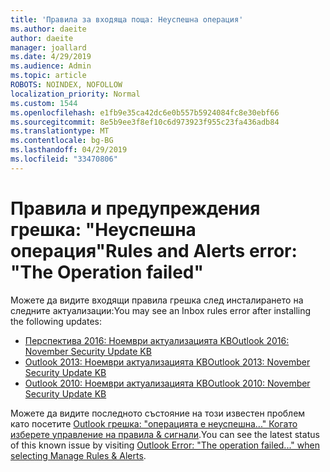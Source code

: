 ```yaml
---
title: 'Правила за входяща поща: Неуспешна операция'
ms.author: daeite
author: daeite
manager: joallard
ms.date: 4/29/2019
ms.audience: Admin
ms.topic: article
ROBOTS: NOINDEX, NOFOLLOW
localization_priority: Normal
ms.custom: 1544
ms.openlocfilehash: e1fb9e35ca42dc6e0b557b5924084fc8e30ebf66
ms.sourcegitcommit: 8e5b9ee3f8ef10c6d973923f955c23fa436adb84
ms.translationtype: MT
ms.contentlocale: bg-BG
ms.lasthandoff: 04/29/2019
ms.locfileid: "33470806"
---
```

# <a name="rules-and-alerts-error-the-operation-failed"></a><span data-ttu-id="75fe3-102">Правила и предупреждения грешка: "Неуспешна операция"</span><span class="sxs-lookup"><span data-stu-id="75fe3-102">Rules and Alerts error: "The Operation failed"</span></span>

<span data-ttu-id="75fe3-103">Можете да видите входящи правила грешка след инсталирането на следните актуализации:</span><span class="sxs-lookup"><span data-stu-id="75fe3-103">You may see an Inbox rules error after installing the following updates:</span></span>
- [<span data-ttu-id="75fe3-104">Перспектива 2016: Ноември актуализацията KB</span><span class="sxs-lookup"><span data-stu-id="75fe3-104">Outlook 2016: November Security Update KB</span></span>](https://support.microsoft.com/help/4461506)
- [<span data-ttu-id="75fe3-105">Outlook 2013: Ноември актуализацията KB</span><span class="sxs-lookup"><span data-stu-id="75fe3-105">Outlook 2013: November Security Update KB</span></span>](https://support.microsoft.com/help/4461486)
- [<span data-ttu-id="75fe3-106">Outlook 2010: Ноември актуализацията KB</span><span class="sxs-lookup"><span data-stu-id="75fe3-106">Outlook 2010: November Security Update KB</span></span>](https://support.microsoft.com/help/4461585) 

<span data-ttu-id="75fe3-107">Можете да видите последното състояние на този известен проблем като посетите [Outlook грешка: "операцията е неуспешна..." Когато изберете управление на правила & сигнали](https://support.office.com/en-us/article/Outlook-Error-The-operation-failed-when-selecting-Manage-Rules-Alerts-64b6ff77-98c2-4564-9cbf-25bd8e17fb8b%20).</span><span class="sxs-lookup"><span data-stu-id="75fe3-107">You can see the latest status of this known issue by visiting [Outlook Error: "The operation failed..." when selecting Manage Rules & Alerts](https://support.office.com/en-us/article/Outlook-Error-The-operation-failed-when-selecting-Manage-Rules-Alerts-64b6ff77-98c2-4564-9cbf-25bd8e17fb8b%20).</span></span>